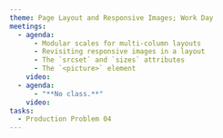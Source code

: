 ```yaml
---
theme: Page Layout and Responsive Images; Work Day
meetings:
  - agenda:
      - Modular scales for multi-column layouts
      - Revisiting responsive images in a layout
      - The `srcset` and `sizes` attributes
      - The `<picture>` element
    video:
  - agenda:
      - "**No class.**"
    video:
tasks:
  - Production Problem 04
---
```

